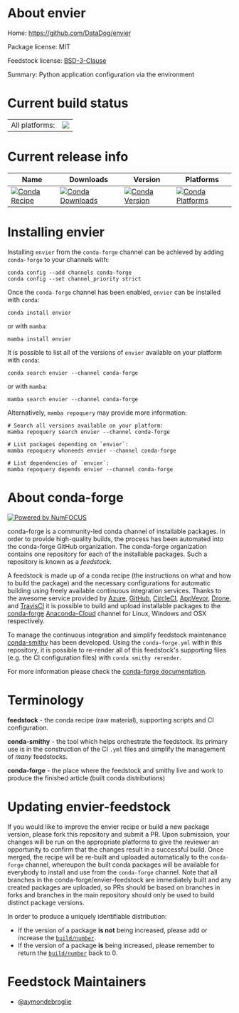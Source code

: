 About envier
============

Home: https://github.com/DataDog/envier

Package license: MIT

Feedstock license: [BSD-3-Clause](https://github.com/conda-forge/envier-feedstock/blob/main/LICENSE.txt)

Summary: Python application configuration via the environment

Current build status
====================


<table><tr><td>All platforms:</td>
    <td>
      <a href="https://dev.azure.com/conda-forge/feedstock-builds/_build/latest?definitionId=18273&branchName=main">
        <img src="https://dev.azure.com/conda-forge/feedstock-builds/_apis/build/status/envier-feedstock?branchName=main">
      </a>
    </td>
  </tr>
</table>

Current release info
====================

| Name | Downloads | Version | Platforms |
| --- | --- | --- | --- |
| [![Conda Recipe](https://img.shields.io/badge/recipe-envier-green.svg)](https://anaconda.org/conda-forge/envier) | [![Conda Downloads](https://img.shields.io/conda/dn/conda-forge/envier.svg)](https://anaconda.org/conda-forge/envier) | [![Conda Version](https://img.shields.io/conda/vn/conda-forge/envier.svg)](https://anaconda.org/conda-forge/envier) | [![Conda Platforms](https://img.shields.io/conda/pn/conda-forge/envier.svg)](https://anaconda.org/conda-forge/envier) |

Installing envier
=================

Installing `envier` from the `conda-forge` channel can be achieved by adding `conda-forge` to your channels with:

```
conda config --add channels conda-forge
conda config --set channel_priority strict
```

Once the `conda-forge` channel has been enabled, `envier` can be installed with `conda`:

```
conda install envier
```

or with `mamba`:

```
mamba install envier
```

It is possible to list all of the versions of `envier` available on your platform with `conda`:

```
conda search envier --channel conda-forge
```

or with `mamba`:

```
mamba search envier --channel conda-forge
```

Alternatively, `mamba repoquery` may provide more information:

```
# Search all versions available on your platform:
mamba repoquery search envier --channel conda-forge

# List packages depending on `envier`:
mamba repoquery whoneeds envier --channel conda-forge

# List dependencies of `envier`:
mamba repoquery depends envier --channel conda-forge
```


About conda-forge
=================

[![Powered by
NumFOCUS](https://img.shields.io/badge/powered%20by-NumFOCUS-orange.svg?style=flat&colorA=E1523D&colorB=007D8A)](https://numfocus.org)

conda-forge is a community-led conda channel of installable packages.
In order to provide high-quality builds, the process has been automated into the
conda-forge GitHub organization. The conda-forge organization contains one repository
for each of the installable packages. Such a repository is known as a *feedstock*.

A feedstock is made up of a conda recipe (the instructions on what and how to build
the package) and the necessary configurations for automatic building using freely
available continuous integration services. Thanks to the awesome service provided by
[Azure](https://azure.microsoft.com/en-us/services/devops/), [GitHub](https://github.com/),
[CircleCI](https://circleci.com/), [AppVeyor](https://www.appveyor.com/),
[Drone](https://cloud.drone.io/welcome), and [TravisCI](https://travis-ci.com/)
it is possible to build and upload installable packages to the
[conda-forge](https://anaconda.org/conda-forge) [Anaconda-Cloud](https://anaconda.org/)
channel for Linux, Windows and OSX respectively.

To manage the continuous integration and simplify feedstock maintenance
[conda-smithy](https://github.com/conda-forge/conda-smithy) has been developed.
Using the ``conda-forge.yml`` within this repository, it is possible to re-render all of
this feedstock's supporting files (e.g. the CI configuration files) with ``conda smithy rerender``.

For more information please check the [conda-forge documentation](https://conda-forge.org/docs/).

Terminology
===========

**feedstock** - the conda recipe (raw material), supporting scripts and CI configuration.

**conda-smithy** - the tool which helps orchestrate the feedstock.
                   Its primary use is in the construction of the CI ``.yml`` files
                   and simplify the management of *many* feedstocks.

**conda-forge** - the place where the feedstock and smithy live and work to
                  produce the finished article (built conda distributions)


Updating envier-feedstock
=========================

If you would like to improve the envier recipe or build a new
package version, please fork this repository and submit a PR. Upon submission,
your changes will be run on the appropriate platforms to give the reviewer an
opportunity to confirm that the changes result in a successful build. Once
merged, the recipe will be re-built and uploaded automatically to the
`conda-forge` channel, whereupon the built conda packages will be available for
everybody to install and use from the `conda-forge` channel.
Note that all branches in the conda-forge/envier-feedstock are
immediately built and any created packages are uploaded, so PRs should be based
on branches in forks and branches in the main repository should only be used to
build distinct package versions.

In order to produce a uniquely identifiable distribution:
 * If the version of a package **is not** being increased, please add or increase
   the [``build/number``](https://docs.conda.io/projects/conda-build/en/latest/resources/define-metadata.html#build-number-and-string).
 * If the version of a package **is** being increased, please remember to return
   the [``build/number``](https://docs.conda.io/projects/conda-build/en/latest/resources/define-metadata.html#build-number-and-string)
   back to 0.

Feedstock Maintainers
=====================

* [@aymondebroglie](https://github.com/aymondebroglie/)

